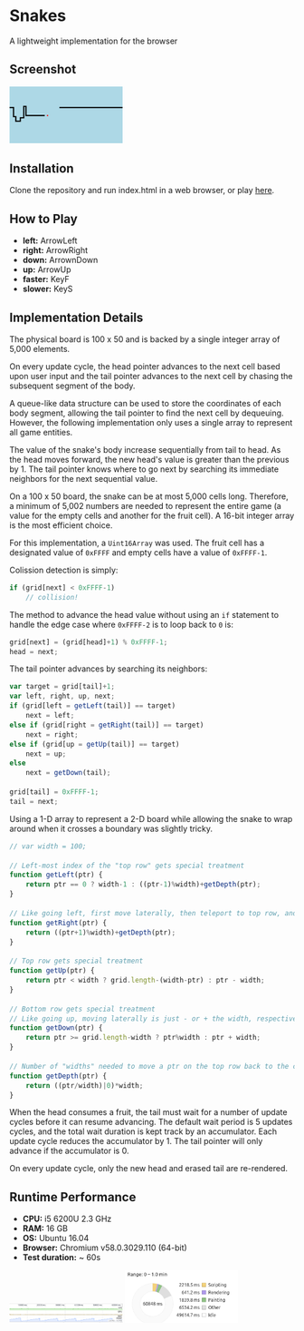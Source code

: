 # Snakes
A lightweight implementation for the browser

## Screenshot
<img src="https://github.com/16point7/one-offs/blob/snakes/snakes/snakes.png?raw=true" width="200px">

## Installation
Clone the repository and run index.html in a web browser, or play [here](https://s3.amazonaws.com/atang150-github-demos/one-offs/snakes/index.html).

## How to Play
* **left:** ArrowLeft
* **right:** ArrowRight
* **down:** ArrownDown
* **up:** ArrowUp
* **faster:** KeyF
* **slower:** KeyS

## Implementation Details
The physical board is 100 x 50 and is backed by a single integer array of 5,000 elements.

On every update cycle, the head pointer advances to the next cell based upon user input and the tail pointer advances to the next cell by chasing the subsequent segment of the body.

A queue-like data structure can be used to store the coordinates of each body segment, allowing the tail pointer to find the next cell by dequeuing. However, the following implementation only uses a single array to represent all game entities.

The value of the snake's body increase sequentially from tail to head. As the head moves forward, the new head's value is greater than the previous by 1. The tail pointer knows where to go next by searching its immediate neighbors for the next sequential value.

On a 100 x 50 board, the snake can be at most 5,000 cells long. Therefore, a minimum of 5,002 numbers are needed to represent the entire game (a value for the empty cells and another for the fruit cell). A 16-bit integer array is the most efficient choice.

For this implementation, a <code>Uint16Array</code> was used. The fruit cell has a designated value of <code>0xFFFF</code> and empty cells have a value of <code>0xFFFF-1</code>. 

Colission detection is simply:
```javascript
if (grid[next] < 0xFFFF-1)
    // collision!
```
The method to advance the head value without using an <code>if</code> statement to handle the edge case where <code>0xFFFF-2</code> is to loop back to <code>0</code> is:
```javascript
grid[next] = (grid[head]+1) % 0xFFFF-1;
head = next;
```
The tail pointer advances by searching its neighbors:
```javascript
var target = grid[tail]+1;
var left, right, up, next;
if (grid[left = getLeft(tail)] == target)
    next = left;
else if (grid[right = getRight(tail)] == target)
    next = right;
else if (grid[up = getUp(tail)] == target)
    next = up;
else
    next = getDown(tail);
    
grid[tail] = 0xFFFF-1;
tail = next;
```
Using a 1-D array to represent a 2-D board while allowing the snake to wrap around when it crosses a boundary was slightly tricky.

```javascript
// var width = 100;

// Left-most index of the "top row" gets special treatment
function getLeft(ptr) {
    return ptr == 0 ? width-1 : ((ptr-1)%width)+getDepth(ptr);
}

// Like going left, first move laterally, then teleport to top row, and finally come back to current row
function getRight(ptr) {
    return ((ptr+1)%width)+getDepth(ptr);
}

// Top row gets special treatment
function getUp(ptr) {
    return ptr < width ? grid.length-(width-ptr) : ptr - width;
}

// Bottom row gets special treatment
// Like going up, moving laterally is just - or + the width, respectively
function getDown(ptr) {
    return ptr >= grid.length-width ? ptr%width : ptr + width;
}

// Number of "widths" needed to move a ptr on the top row back to the current row
function getDepth(ptr) {
    return ((ptr/width)|0)*width;
}
```

When the head consumes a fruit, the tail must wait for a number of update cycles before it can resume advancing. The default wait period is 5 updates cycles, and the total wait duration is kept track by an accumulator. Each update cycle reduces the accumulator by 1. The tail pointer will only advance if the accumulator is 0.

On every update cycle, only the new head and erased tail are re-rendered. 

## Runtime Performance
* **CPU:** i5 6200U 2.3 GHz
* **RAM:** 16 GB
* **OS:** Ubuntu 16.04 
* **Browser:** Chromium v58.0.3029.110 (64-bit)
* **Test duration:** ~ 60s

<img src="https://github.com/16point7/one-offs/blob/snakes/snakes/snakes-performance1.png?raw=true" width="200px">

<img src="https://github.com/16point7/one-offs/blob/snakes/snakes/snakes-performance2.png?raw=true" width="200px">